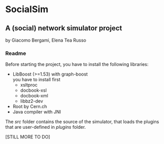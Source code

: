 # SocialSim
## A (social) network simulator project

by Giacomo Bergami, Elena Tea Russo

### Readme

Before starting the project, you have to install the following libraries:

* LibBoost (>=1.53) with graph-boost <br> you have to install first 
   * xsltproc 
   * docbook-xsl 
   * docbook-xml
   * libbz2-dev
* Root by Cern.ch
* Java compiler with JNI

The *src* folder contains the source of the simulator, that loads the plugins
that are user-defined in *plugins* folder.

[STILL MORE TO DO]
